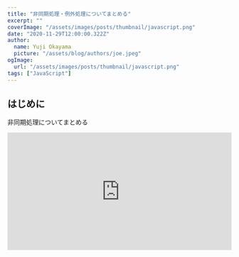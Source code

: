 ```yaml
---
title: "非同期処理・例外処理についてまとめる"
excerpt: ""
coverImage: "/assets/images/posts/thumbnail/javascript.png"
date: "2020-11-29T12:00:00.322Z"
author:
  name: Yuji Okayama
  picture: "/assets/blog/authors/joe.jpeg"
ogImage:
  url: "/assets/images/posts/thumbnail/javascript.png"
tags: ["JavaScript"]
---
```


## はじめに
非同期処理についてまとめる

<iframe height="265" style="width: 100%;" scrolling="no" title="非同期処理・例外処理" src="https://codepen.io/yujiokayama/embed/BaowGKa?height=265&theme-id=dark&default-tab=js,result" frameborder="no" loading="lazy" allowtransparency="true" allowfullscreen="true">
  See the Pen <a href='https://codepen.io/yujiokayama/pen/BaowGKa'>非同期処理・例外処理</a> by yujiokayama
  (<a href='https://codepen.io/yujiokayama'>@yujiokayama</a>) on <a href='https://codepen.io'>CodePen</a>.
</iframe>